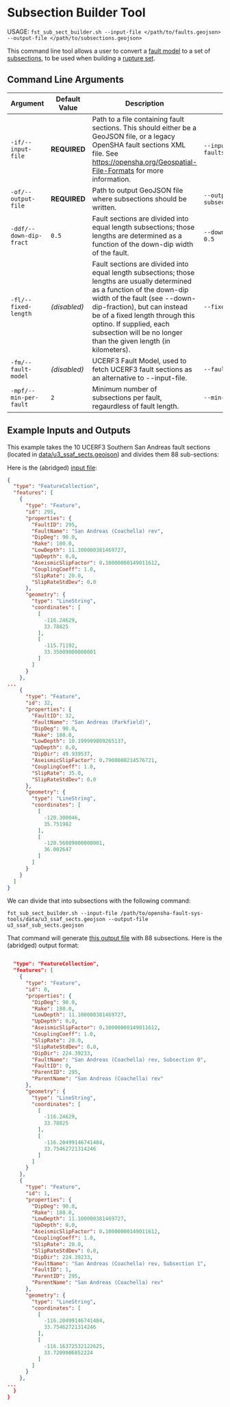 # Subsection Builder Tool

USAGE: `fst_sub_sect_builder.sh --input-file </path/to/faults.geojson> --output-file </path/to/subsections.geojson>`

This command line tool allows a user to convert a [fault model](glossary.md#fault-model) to a set of [subsections](glossary.md#fault-subsection), to be used when building a [rupture set](glossary.md#rupture-set).

## Command Line Arguments

| Argument | Default Value | Description | Example |
|---|---|---|---|
| `-if/--input-file` | **REQUIRED** | Path to a file containing fault sections. This should either be a GeoJSON file, or a legacy OpenSHA fault sections XML file. See https://opensha.org/Geospatial-File-Formats for more information. | `--input-file faults.geojson` |
| `-of/--output-file` | **REQUIRED** | Path to output GeoJSON file where subsections should be written. | `--output-file subsections.geojson` |
| `-ddf/--down-dip-fract` | `0.5` | Fault sections are divided into equal length subsections; those lengths are determined as a function of the down-dip width of the fault. | `--down-dip-fract 0.5` |
| `-fl/--fixed-length` | _(disabled)_ | Fault sections are divided into equal length subsections; those lengths are usually determined as a function of the down-dip width of the fault (see --down-dip-fraction), but can instead be of a fixed length through this optino. If supplied, each subsection will be no longer than the given length (in kilometers). | `--fixed-length 10` |
| `-fm/--fault-model` | _(disabled)_ | UCERF3 Fault Model, used to fetch UCERF3 fault sections as an alternative to --input-file. | `--fault-model FM3_1` |
| `-mpf/--min-per-fault` | `2` | Minimum number of subsections per fault, regaurdless of fault length. | `--min-per-fault 2` |

## Example Inputs and Outputs

This example takes the 10 UCERF3 Southern San Andreas fault sections (located in [data/u3_ssaf_sects.geojson](../data/u3_ssaf_sects.geojson)) and divides them 88 sub-sections:

Here is the (abridged) [input file](../data/u3_ssaf_sects.geojson):

```json
{
  "type": "FeatureCollection",
  "features": [
    {
      "type": "Feature",
      "id": 295,
      "properties": {
        "FaultID": 295,
        "FaultName": "San Andreas (Coachella) rev",
        "DipDeg": 90.0,
        "Rake": 180.0,
        "LowDepth": 11.100000381469727,
        "UpDepth": 0.0,
        "AseismicSlipFactor": 0.10000000149011612,
        "CouplingCoeff": 1.0,
        "SlipRate": 20.0,
        "SlipRateStdDev": 0.0
      },
      "geometry": {
        "type": "LineString",
        "coordinates": [
          [
            -116.24629,
            33.78825
          ],
          [
            -115.71192,
            33.35009000000001
          ]
        ]
      }
    },
...
    {
      "type": "Feature",
      "id": 32,
      "properties": {
        "FaultID": 32,
        "FaultName": "San Andreas (Parkfield)",
        "DipDeg": 90.0,
        "Rake": 180.0,
        "LowDepth": 10.199999809265137,
        "UpDepth": 0.0,
        "DipDir": 49.939537,
        "AseismicSlipFactor": 0.7900000214576721,
        "CouplingCoeff": 1.0,
        "SlipRate": 35.0,
        "SlipRateStdDev": 0.0
      },
      "geometry": {
        "type": "LineString",
        "coordinates": [
          [
            -120.300046,
            35.751982
          ],
          [
            -120.56089000000001,
            36.002647
          ]
        ]
      }
    }
  ]
}
```

We can divide that into subsections with the following command:

```
fst_sub_sect_builder.sh --input-file /path/to/opensha-fault-sys-tools/data/u3_ssaf_sects.geojson --output-file u3_ssaf_sub_sects.geojson
```

That command will generate [this output file](data/u3_ssaf_sub_sects.geojson) with 88 subsections. Here is the (abridged) output format:

```json

  "type": "FeatureCollection",
  "features": [
    {
      "type": "Feature",
      "id": 0,
      "properties": {
        "DipDeg": 90.0,
        "Rake": 180.0,
        "LowDepth": 11.100000381469727,
        "UpDepth": 0.0,
        "AseismicSlipFactor": 0.10000000149011612,
        "CouplingCoeff": 1.0,
        "SlipRate": 20.0,
        "SlipRateStdDev": 0.0,
        "DipDir": 224.39233,
        "FaultName": "San Andreas (Coachella) rev, Subsection 0",
        "FaultID": 0,
        "ParentID": 295,
        "ParentName": "San Andreas (Coachella) rev"
      },
      "geometry": {
        "type": "LineString",
        "coordinates": [
          [
            -116.24629,
            33.78825
          ],
          [
            -116.20499146741484,
            33.75462721314246
          ]
        ]
      }
    },
    {
      "type": "Feature",
      "id": 1,
      "properties": {
        "DipDeg": 90.0,
        "Rake": 180.0,
        "LowDepth": 11.100000381469727,
        "UpDepth": 0.0,
        "AseismicSlipFactor": 0.10000000149011612,
        "CouplingCoeff": 1.0,
        "SlipRate": 20.0,
        "SlipRateStdDev": 0.0,
        "DipDir": 224.39233,
        "FaultName": "San Andreas (Coachella) rev, Subsection 1",
        "FaultID": 1,
        "ParentID": 295,
        "ParentName": "San Andreas (Coachella) rev"
      },
      "geometry": {
        "type": "LineString",
        "coordinates": [
          [
            -116.20499146741484,
            33.75462721314246
          ],
          [
            -116.16372532122625,
            33.7209906852224
          ]
        ]
      }
    },
...
  }
}
```
